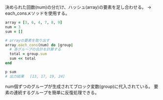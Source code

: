 決められた回数(num)の分だけ、ハッシュ(array)の要素を足し合わせる。
→ each_consメソッドを使用する。

```Ruby
array = [3, 6, 4, 7, 8, 9]
num = 3
sum = []

# arrayの要素を取り出す
array.each_cons(num) do |group|
  # 各グループの合計を計算する
  total = group.sum
  sum << total
end

p sum
# 出力結果　 [13, 17, 19, 24]
```

num個ずつのグループが生成されてブロック変数(group)に代入されている。
要素の連続するグループを簡単に反復処理できる。

